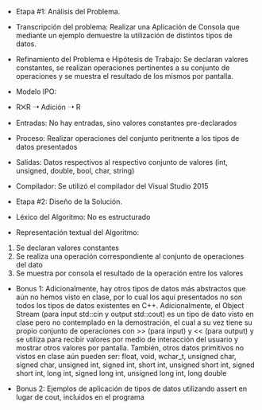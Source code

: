 - Etapa #1: Análisis del Problema.

- Transcripción del problema: Realizar una Aplicación de Consola que mediante un ejemplo
demuestre la utilización de distintos tipos de datos.

- Refinamiento del Problema e Hipótesis de Trabajo:
Se declaran valores constantes,
se realizan operaciones pertinentes a su conjunto de operaciones
y se muestra el resultado de los mismos por pantalla.

- Modelo IPO:
- R⨉R ➝ Adición ➝ R
- Entradas: No hay entradas, sino valores constantes pre-declarados
- Proceso: Realizar operaciones del conjunto peritnente a los tipos
de datos presentados
- Salidas: Datos respectivos al respectivo conjunto de valores
(int, unsigned, double, bool, char, string) 

- Compilador: Se utilizó el compilador del Visual Studio 2015

- Etapa #2: Diseño de la Solución.

- Léxico del Algoritmo:
No es estructurado

- Representación textual del Algoritmo:
1) Se declaran valores constantes
2) Se realiza una operación correspondiente al conjunto de operaciones del dato
3) Se muestra por consola el resultado de la operación entre los valores

- Bonus 1:
Adicionalmente, hay otros tipos de datos más abstractos que aún no hemos visto en clase,
por lo cual los aquí presentados no son todos los tipos de datos existentes en C++.
Adicionalmente, el Object Stream (para input std::cin y output std::cout) es un tipo
de dato visto en clase pero no contemplado en la demostración, el cual a su vez tiene
su propio conjunto de operaciones con >> (para input) y << (para output) y se utiliza
para recibir valores por medio de interacción del usuario y mostrar otros valores por pantalla.
También, otros datos primitivos no vistos en clase aún pueden ser:
float, void, wchar_t, unsigned char, signed char, unsigned int, signed int, short int,
unsigned short int, signed short int, long int, signed long int, unsigned long int,
long double

- Bonus 2:
Ejemplos de aplicación de tipos de datos utilizando assert en lugar de cout,
incluidos en el programa
